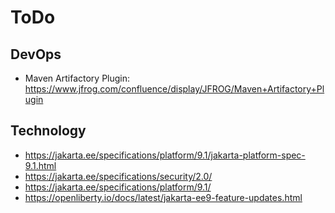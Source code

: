 # ToDo

## DevOps
* Maven Artifactory Plugin: https://www.jfrog.com/confluence/display/JFROG/Maven+Artifactory+Plugin

## Technology
* https://jakarta.ee/specifications/platform/9.1/jakarta-platform-spec-9.1.html
* https://jakarta.ee/specifications/security/2.0/
* https://jakarta.ee/specifications/platform/9.1/
* https://openliberty.io/docs/latest/jakarta-ee9-feature-updates.html
